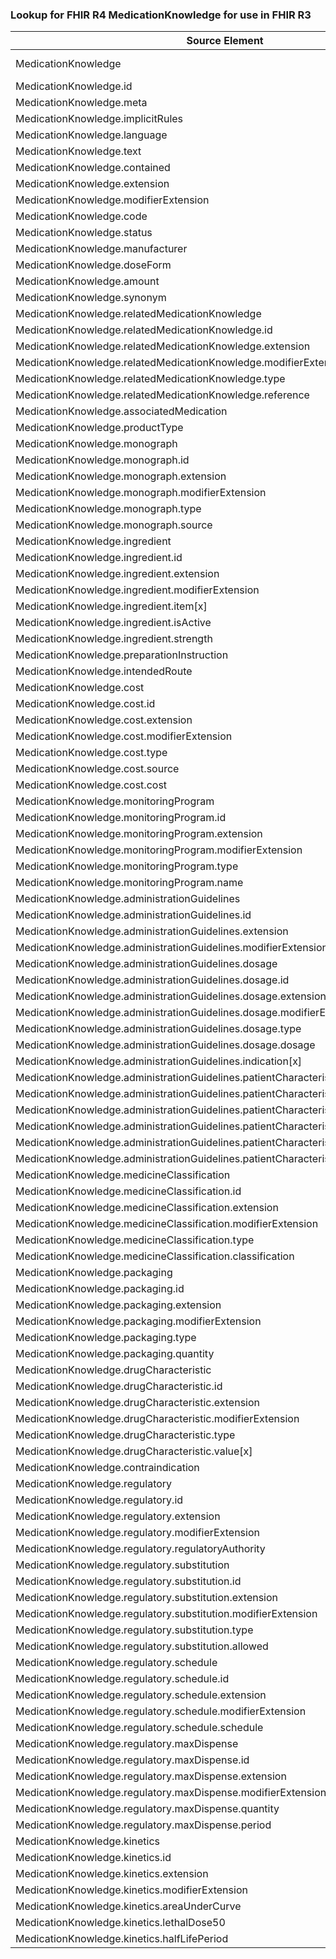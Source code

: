 ### Lookup for FHIR R4 MedicationKnowledge for use in FHIR R3

| Source Element | Usage | Target |
| -------------- | ----- | ------ |
| MedicationKnowledge | UseExtension | http://hl7.org/fhir/4.0/StructureDefinition/extension-MedicationKnowledge |
| MedicationKnowledge.id | UseExtensionFromAncestor | - |
| MedicationKnowledge.meta | UseExtensionFromAncestor | - |
| MedicationKnowledge.implicitRules | UseExtensionFromAncestor | - |
| MedicationKnowledge.language | UseExtensionFromAncestor | - |
| MedicationKnowledge.text | UseExtensionFromAncestor | - |
| MedicationKnowledge.contained | UseExtensionFromAncestor | - |
| MedicationKnowledge.extension | UseExtensionFromAncestor | - |
| MedicationKnowledge.modifierExtension | UseExtensionFromAncestor | - |
| MedicationKnowledge.code | UseExtensionFromAncestor | - |
| MedicationKnowledge.status | UseExtensionFromAncestor | - |
| MedicationKnowledge.manufacturer | UseExtensionFromAncestor | - |
| MedicationKnowledge.doseForm | UseExtensionFromAncestor | - |
| MedicationKnowledge.amount | UseExtensionFromAncestor | - |
| MedicationKnowledge.synonym | UseExtensionFromAncestor | - |
| MedicationKnowledge.relatedMedicationKnowledge | UseExtensionFromAncestor | - |
| MedicationKnowledge.relatedMedicationKnowledge.id | UseExtensionFromAncestor | - |
| MedicationKnowledge.relatedMedicationKnowledge.extension | UseExtensionFromAncestor | - |
| MedicationKnowledge.relatedMedicationKnowledge.modifierExtension | UseExtensionFromAncestor | - |
| MedicationKnowledge.relatedMedicationKnowledge.type | UseExtensionFromAncestor | - |
| MedicationKnowledge.relatedMedicationKnowledge.reference | UseExtensionFromAncestor | - |
| MedicationKnowledge.associatedMedication | UseExtensionFromAncestor | - |
| MedicationKnowledge.productType | UseExtensionFromAncestor | - |
| MedicationKnowledge.monograph | UseExtensionFromAncestor | - |
| MedicationKnowledge.monograph.id | UseExtensionFromAncestor | - |
| MedicationKnowledge.monograph.extension | UseExtensionFromAncestor | - |
| MedicationKnowledge.monograph.modifierExtension | UseExtensionFromAncestor | - |
| MedicationKnowledge.monograph.type | UseExtensionFromAncestor | - |
| MedicationKnowledge.monograph.source | UseExtensionFromAncestor | - |
| MedicationKnowledge.ingredient | UseExtensionFromAncestor | - |
| MedicationKnowledge.ingredient.id | UseExtensionFromAncestor | - |
| MedicationKnowledge.ingredient.extension | UseExtensionFromAncestor | - |
| MedicationKnowledge.ingredient.modifierExtension | UseExtensionFromAncestor | - |
| MedicationKnowledge.ingredient.item[x] | UseExtensionFromAncestor | - |
| MedicationKnowledge.ingredient.isActive | UseExtensionFromAncestor | - |
| MedicationKnowledge.ingredient.strength | UseExtensionFromAncestor | - |
| MedicationKnowledge.preparationInstruction | UseExtensionFromAncestor | - |
| MedicationKnowledge.intendedRoute | UseExtensionFromAncestor | - |
| MedicationKnowledge.cost | UseExtensionFromAncestor | - |
| MedicationKnowledge.cost.id | UseExtensionFromAncestor | - |
| MedicationKnowledge.cost.extension | UseExtensionFromAncestor | - |
| MedicationKnowledge.cost.modifierExtension | UseExtensionFromAncestor | - |
| MedicationKnowledge.cost.type | UseExtensionFromAncestor | - |
| MedicationKnowledge.cost.source | UseExtensionFromAncestor | - |
| MedicationKnowledge.cost.cost | UseExtensionFromAncestor | - |
| MedicationKnowledge.monitoringProgram | UseExtensionFromAncestor | - |
| MedicationKnowledge.monitoringProgram.id | UseExtensionFromAncestor | - |
| MedicationKnowledge.monitoringProgram.extension | UseExtensionFromAncestor | - |
| MedicationKnowledge.monitoringProgram.modifierExtension | UseExtensionFromAncestor | - |
| MedicationKnowledge.monitoringProgram.type | UseExtensionFromAncestor | - |
| MedicationKnowledge.monitoringProgram.name | UseExtensionFromAncestor | - |
| MedicationKnowledge.administrationGuidelines | UseExtensionFromAncestor | - |
| MedicationKnowledge.administrationGuidelines.id | UseExtensionFromAncestor | - |
| MedicationKnowledge.administrationGuidelines.extension | UseExtensionFromAncestor | - |
| MedicationKnowledge.administrationGuidelines.modifierExtension | UseExtensionFromAncestor | - |
| MedicationKnowledge.administrationGuidelines.dosage | UseExtensionFromAncestor | - |
| MedicationKnowledge.administrationGuidelines.dosage.id | UseExtensionFromAncestor | - |
| MedicationKnowledge.administrationGuidelines.dosage.extension | UseExtensionFromAncestor | - |
| MedicationKnowledge.administrationGuidelines.dosage.modifierExtension | UseExtensionFromAncestor | - |
| MedicationKnowledge.administrationGuidelines.dosage.type | UseExtensionFromAncestor | - |
| MedicationKnowledge.administrationGuidelines.dosage.dosage | UseExtensionFromAncestor | - |
| MedicationKnowledge.administrationGuidelines.indication[x] | UseExtensionFromAncestor | - |
| MedicationKnowledge.administrationGuidelines.patientCharacteristics | UseExtensionFromAncestor | - |
| MedicationKnowledge.administrationGuidelines.patientCharacteristics.id | UseExtensionFromAncestor | - |
| MedicationKnowledge.administrationGuidelines.patientCharacteristics.extension | UseExtensionFromAncestor | - |
| MedicationKnowledge.administrationGuidelines.patientCharacteristics.modifierExtension | UseExtensionFromAncestor | - |
| MedicationKnowledge.administrationGuidelines.patientCharacteristics.characteristic[x] | UseExtensionFromAncestor | - |
| MedicationKnowledge.administrationGuidelines.patientCharacteristics.value | UseExtensionFromAncestor | - |
| MedicationKnowledge.medicineClassification | UseExtensionFromAncestor | - |
| MedicationKnowledge.medicineClassification.id | UseExtensionFromAncestor | - |
| MedicationKnowledge.medicineClassification.extension | UseExtensionFromAncestor | - |
| MedicationKnowledge.medicineClassification.modifierExtension | UseExtensionFromAncestor | - |
| MedicationKnowledge.medicineClassification.type | UseExtensionFromAncestor | - |
| MedicationKnowledge.medicineClassification.classification | UseExtensionFromAncestor | - |
| MedicationKnowledge.packaging | UseExtensionFromAncestor | - |
| MedicationKnowledge.packaging.id | UseExtensionFromAncestor | - |
| MedicationKnowledge.packaging.extension | UseExtensionFromAncestor | - |
| MedicationKnowledge.packaging.modifierExtension | UseExtensionFromAncestor | - |
| MedicationKnowledge.packaging.type | UseExtensionFromAncestor | - |
| MedicationKnowledge.packaging.quantity | UseExtensionFromAncestor | - |
| MedicationKnowledge.drugCharacteristic | UseExtensionFromAncestor | - |
| MedicationKnowledge.drugCharacteristic.id | UseExtensionFromAncestor | - |
| MedicationKnowledge.drugCharacteristic.extension | UseExtensionFromAncestor | - |
| MedicationKnowledge.drugCharacteristic.modifierExtension | UseExtensionFromAncestor | - |
| MedicationKnowledge.drugCharacteristic.type | UseExtensionFromAncestor | - |
| MedicationKnowledge.drugCharacteristic.value[x] | UseExtensionFromAncestor | - |
| MedicationKnowledge.contraindication | UseExtensionFromAncestor | - |
| MedicationKnowledge.regulatory | UseExtensionFromAncestor | - |
| MedicationKnowledge.regulatory.id | UseExtensionFromAncestor | - |
| MedicationKnowledge.regulatory.extension | UseExtensionFromAncestor | - |
| MedicationKnowledge.regulatory.modifierExtension | UseExtensionFromAncestor | - |
| MedicationKnowledge.regulatory.regulatoryAuthority | UseExtensionFromAncestor | - |
| MedicationKnowledge.regulatory.substitution | UseExtensionFromAncestor | - |
| MedicationKnowledge.regulatory.substitution.id | UseExtensionFromAncestor | - |
| MedicationKnowledge.regulatory.substitution.extension | UseExtensionFromAncestor | - |
| MedicationKnowledge.regulatory.substitution.modifierExtension | UseExtensionFromAncestor | - |
| MedicationKnowledge.regulatory.substitution.type | UseExtensionFromAncestor | - |
| MedicationKnowledge.regulatory.substitution.allowed | UseExtensionFromAncestor | - |
| MedicationKnowledge.regulatory.schedule | UseExtensionFromAncestor | - |
| MedicationKnowledge.regulatory.schedule.id | UseExtensionFromAncestor | - |
| MedicationKnowledge.regulatory.schedule.extension | UseExtensionFromAncestor | - |
| MedicationKnowledge.regulatory.schedule.modifierExtension | UseExtensionFromAncestor | - |
| MedicationKnowledge.regulatory.schedule.schedule | UseExtensionFromAncestor | - |
| MedicationKnowledge.regulatory.maxDispense | UseExtensionFromAncestor | - |
| MedicationKnowledge.regulatory.maxDispense.id | UseExtensionFromAncestor | - |
| MedicationKnowledge.regulatory.maxDispense.extension | UseExtensionFromAncestor | - |
| MedicationKnowledge.regulatory.maxDispense.modifierExtension | UseExtensionFromAncestor | - |
| MedicationKnowledge.regulatory.maxDispense.quantity | UseExtensionFromAncestor | - |
| MedicationKnowledge.regulatory.maxDispense.period | UseExtensionFromAncestor | - |
| MedicationKnowledge.kinetics | UseExtensionFromAncestor | - |
| MedicationKnowledge.kinetics.id | UseExtensionFromAncestor | - |
| MedicationKnowledge.kinetics.extension | UseExtensionFromAncestor | - |
| MedicationKnowledge.kinetics.modifierExtension | UseExtensionFromAncestor | - |
| MedicationKnowledge.kinetics.areaUnderCurve | UseExtensionFromAncestor | - |
| MedicationKnowledge.kinetics.lethalDose50 | UseExtensionFromAncestor | - |
| MedicationKnowledge.kinetics.halfLifePeriod | UseExtensionFromAncestor | - |
